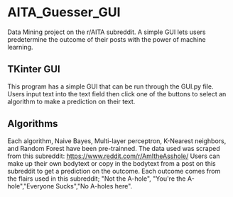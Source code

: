 # AITA_Guesser_GUI
Data Mining project on the r/AITA subreddit. A simple GUI lets users predetermine the outcome of their posts with the power of machine learning.  

## TKinter GUI
This program has a simple GUI that can be run through the GUI.py file. Users input text into the text field then click one of the buttons to select an algorithm to make a prediction on their text.

## Algorithms
Each algorithm, Naive Bayes, Multi-layer perceptron, K-Nearest neighbors, and Random Forest have been pre-trainned. The data used was scraped from this subreddit: https://www.reddit.com/r/AmItheAsshole/
Users can make up their own bodytext or copy in the bodytext from a post on this subreddit to get a prediction on the outcome. 
Each outcome comes from the flairs used in this subreddit; "Not the A-hole", "You're the A-hole","Everyone Sucks","No A-holes here". 
